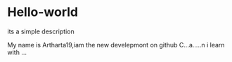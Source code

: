 # Hello-world
its a simple description

My name is Artharta19,iam the new develepmont on github
C...a.....n i learn with ...
